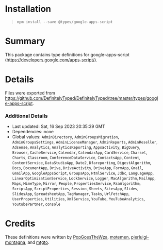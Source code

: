# Installation
> `npm install --save @types/google-apps-script`

# Summary
This package contains type definitions for google-apps-script (https://developers.google.com/apps-script/).

# Details
Files were exported from https://github.com/DefinitelyTyped/DefinitelyTyped/tree/master/types/google-apps-script.

### Additional Details
 * Last updated: Sat, 16 Sep 2023 20:35:39 GMT
 * Dependencies: none
 * Global values: `AdminDirectory`, `AdminGroupsMigration`, `AdminGroupsSettings`, `AdminLicenseManager`, `AdminReports`, `AdminReseller`, `Adsense`, `Analytics`, `AnalyticsReporting`, `Appsactivity`, `BigQuery`, `Browser`, `CacheService`, `Calendar`, `CalendarApp`, `CardService`, `Charset`, `Charts`, `Classroom`, `ConferenceDataService`, `ContactsApp`, `Content`, `ContentService`, `DataStudioApp`, `Date2`, `Dfareporting`, `DigestAlgorithm`, `Docs`, `DocumentApp`, `Drive`, `DriveActivity`, `DriveApp`, `FormApp`, `Gmail`, `GmailApp`, `GoogleAppsScript`, `GroupsApp`, `HtmlService`, `Jdbc`, `LanguageApp`, `LinearOptimizationService`, `LockService`, `Logger`, `MacAlgorithm`, `MailApp`, `Maps`, `MimeType`, `Mirror`, `People`, `PropertiesService`, `RsaAlgorithm`, `ScriptApp`, `ScriptProperties`, `Session`, `Sheets`, `SitesApp`, `Slides`, `SlidesApp`, `SpreadsheetApp`, `TagManager`, `Tasks`, `UrlFetchApp`, `UserProperties`, `Utilities`, `XmlService`, `YouTube`, `YouTubeAnalytics`, `YoutubePartner`, `console`

# Credits
These definitions were written by [PopGoesTheWza](https://github.com/PopGoesTheWza), [motemen](https://github.com/motemen), [pierluigi-montagna](https://github.com/pierluigi-montagna), and [mtgto](https://github.com/mtgto).
